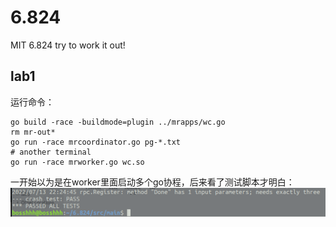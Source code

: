 # 6.824
MIT 6.824 try to work it out!

## lab1
运行命令：
```shell
go build -race -buildmode=plugin ../mrapps/wc.go
rm mr-out*
go run -race mrcoordinator.go pg-*.txt
# another terminal
go run -race mrworker.go wc.so
```
一开始以为是在worker里面启动多个go协程，后来看了测试脚本才明白：
![img.png](lab1.png)